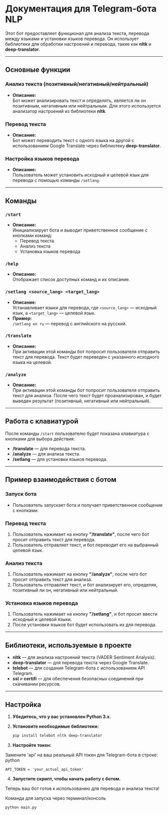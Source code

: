 # Документация для Telegram-бота NLP

Этот бот предоставляет функционал для анализа текста, перевода между языками и установки языков перевода. Он использует библиотеки для обработки настроений и перевода, такие как **nltk** и **deep-translator**.

---

## Основные функции

### Анализ текста (позитивный/негативный/нейтральный)
- **Описание:**  
  Бот может анализировать текст и определять, является ли он позитивным, негативным или нейтральным. Для этого используется анализатор настроений из библиотеки **nltk**.

### Перевод текста
- **Описание:**  
  Бот может переводить текст с одного языка на другой с использованием Google Translate через библиотеку **deep-translator**.

### Настройка языков перевода
- **Описание:**  
  Пользователь может установить исходный и целевой язык для перевода с помощью команды `/setlang`.

---

## Команды

### `/start`
- **Описание:**  
  Инициализирует бота и выводит приветственное сообщение с кнопками команд:
  - Перевод текста
  - Анализ текста
  - Установка языков перевода

### `/help`
- **Описание:**  
  Отображает список доступных команд и их описание.

### `/setlang <source_lang> <target_lang>`
- **Описание:**  
  Устанавливает языки для перевода, где `<source_lang>` — исходный язык, а `<target_lang>` — целевой язык.  
- **Пример:**  
  `/setlang en ru` — перевод с английского на русский.

### `/translate`
- **Описание:**  
  При активации этой команды бот попросит пользователя отправить текст для перевода. Текст будет переведен с указанного исходного языка на целевой.

### `/analyze`
- **Описание:**  
  При активации этой команды бот попросит пользователя отправить текст для анализа. После чего текст будет проанализирован, и будет выведен результат (позитивный, негативный или нейтральный).

---

## Работа с клавиатурой

После команды `/start` пользователю будет показана клавиатура с кнопками для выбора действия:
- **/translate** — для перевода текста.
- **/analyze** — для анализа текста.
- **/setlang** — для установки языков перевода.

---

## Пример взаимодействия с ботом

### Запуск бота
- Пользователь запускает бота и получает приветственное сообщение с кнопками.

### Перевод текста
1. Пользователь нажимает на кнопку **"/translate"**, после чего бот просит отправить текст для перевода.
2. Пользователь отправляет текст, и бот переводит его на выбранный целевой язык.

### Анализ текста
1. Пользователь нажимает на кнопку **"/analyze"**, после чего бот просит отправить текст для анализа.
2. Пользователь отправляет текст, и бот анализирует его, определяя, позитивный ли он, негативный или нейтральный.

### Установка языков перевода
1. Пользователь нажимает на кнопку **"/setlang"**, и бот просит ввести исходный и целевой языки.
2. После установки языков бот будет использовать их для перевода.

---

## Библиотеки, используемые в проекте

- **nltk** — для анализа настроений текста (VADER Sentiment Analysis).
- **deep-translator** — для перевода текста через Google Translate.
- **telebot** — для создания Telegram-бота с использованием API Telegram.
- **ssl** и **certifi** — для обеспечения безопасных соединений при скачивании ресурсов.

---

## Настройка

1. **Убедитесь, что у вас установлен Python 3.x.**

2. **Установите необходимые библиотеки:**

   ```bash
   pip install telebot nltk deep-translator

3. **Настройте токен:**

Замените 'api' на ваш реальный API токен для Telegram-бота в строке:
python
```
API_TOKEN = 'your_actual_api_token'
```
4. **Запустите скрипт, чтобы начать работу с ботом.**

Теперь ваш бот готов к использованию для перевода и анализа текста!

Команда для запуска через терминал/консоль 
```bash
python main.py
